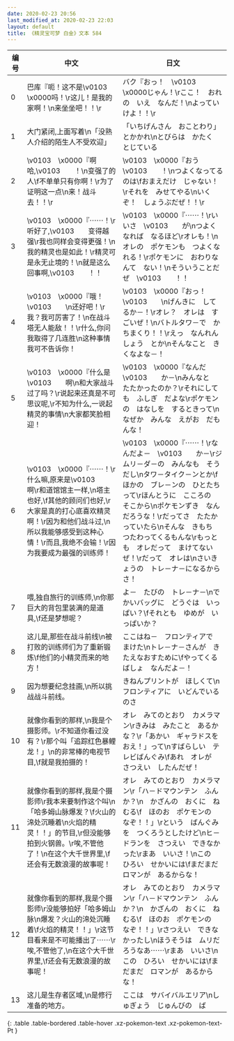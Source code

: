 ```yaml
---
date: 2020-02-23 20:56
last_modified_at: 2020-02-23 22:03
layout: default
title: 《精灵宝可梦 白金》文本 584
---
```

| 编号 | 中文 | 日文 |
| ---- | ---- | ---- |
| 0 | 巴库『呃！这不是\v0103　\x0000吗！\r这儿！是我的家啊！\n来坐坐吧！！\r | バク『おっ！　\v0103　\x0000じゃん！\rここ！　おれの　いえ　なんだ！\nよっていけよ！！\r |
| 1 | 大门紧闭,上面写着\n「没熟人介绍的陌生人不受欢迎」 | 「いちげんさん　おことわり」とかかれ\nとびらは　かたく　とじている |
| 2 | \v0103　\x0000『啊哈,\v0103　　！\n变强了的人\f不单单只有你啊！\r为了证明这一点\n来！战斗去！！\r | \v0103　\x0000『おう　\v0103　　！\nつよくなってるのは\fおまえだけ　じゃない！\rそれを　みせてやる\nいくぞ！　しょうぶだぜ！！\r |
| 3 | \v0103　\x0000『⋯⋯！\r听好了,\v0103　　变得越强\r我也同样会变得更强！\n我的精灵也是如此！\r精灵可是永无止境的！\n就是这么回事啊,\v0103　　！！ | \v0103　\x0000『⋯⋯！\rいいさ　\v0103　　が\nつよくなれば　なるほど\rオレも！\nオレの　ポケモンも　つよくなれる！\rポケモンに　おわりなんて　ない！\nそういうことだぜ　\v0103　　！！ |
| 4 | \v0103　\x0000『哦！\v0103　　\n还好吧！\r我？我可厉害了！\n在战斗塔无人能敌！！\r什么,你问我取得了几连胜\n这种事情我可不告诉你！ | \v0103　\x0000『おっ！　\v0103　　\nげんきに　してるか－！\rオレ？　オレは　すごいぜ！\nバトルタワ－で　かちまくり！！\rえっ　なんれんしょう　とか\nそんなこと　きくなよな－！ |
| 5 | \v0103　\x0000『什么是\v0103　　啊\n和大家战斗过了吗？\r说起来还真是不可思议呢,\r不知为什么,一说起精灵的事情\n大家都笑脸相迎！ | \v0103　\x0000『なんだ　\v0103　　か－\nみんなと　たたかったのか？\rそれにしても　ふしぎ　だよな\rポケモンの　はなしを　するときって\nなぜか　みんな　えがお　だもんな！ |
| 6 | \v0103　\x0000『⋯⋯！\r什么嘛,原来是\v0103　　啊\r和道馆馆主一样,\n塔主也好,\f其他的顾问们也好,\r大家是真的打心底喜欢精灵啊！\r因为和他们战斗过,\n所以我能够感受到这种心情！\r而且,我绝不会输！\r因为我要成为最强的训练师！ | \v0103　\x0000『⋯⋯！\rなんだよ－　\v0103　　か－\rジムリ－ダ－の　みんなも　そうだし\nタワ－タイク－ンとか\fほかの　ブレ－ンの　ひとたちって\rほんとうに　こころの　そこから\nポケモンずき　なんだろうな！\rだってさ　たたかっていたら\nそんな　きもち　つたわってくるもんな\rもっとも　オレだって　まけてないぜ！\rだって　オレは\nさいきょうの　トレ－ナ－になるからさ！ |
| 7 | 喂,独自旅行的训练师,\n你那巨大的背包里装满的是道具,\f还是梦想呢？ | よ－　たびの　トレ－ナ－\nでかいバッグに　どうぐは　いっぱい？\fそれとも　ゆめが　いっぱいか？ |
| 8 | 这儿是,那些在战斗前线\n被打败的训练师们为了重新锻炼\f他们的小精灵而来的地方！ | ここはね－　フロンティアで　まけた\nトレ－ナ－さんが　きたえなおすために\fやってくる　ばしょ　なんだよ－！ |
| 9 | 因为想要纪念挂画,\n所以挑战战斗前线。 | きねんプリントが　ほしくて\nフロンティアに　いどんでいるのさ |
| 10 | 就像你看到的那样,\n我是个摄影师。\r不知道你看过没有？\r那个叫「追踪红色暴鲤龙！」\n的非常棒的电视节目,\f就是我拍摄的！ | オレ　みてのとおり　カメラマン\rきみは　みたこと　あるかな？\r「あかい　ギャラドスを　おえ！」って\nすばらしい　テレビばんぐみ\fあれ　オレが　さつえい　したんだぜ！ |
| 11 | 就像你看到的那样,我是个摄影师\r我本来要制作这个叫\n「哈多姆山脉爆发？\f火山的淿处沉睡着\n火焰的精灵！！」的节目,\r但没能够拍到火钢兽。\r唉,不管他了！\n在这个大千世界里,\f还会有无数浪漫的故事呢！ | オレ　みてのとおり　カメラマン\r「ハ－ドマウンテン　ふんか？\n　かざんの　おくに　ねむる\f　ほのお　ポケモンの　なぞ！！」\rという　ばんぐみを　つくろうとしたけど\nヒ－ドランを　さつえい　できなかった\rまあ　いいさ！\nこの　ひろい　せかいには\fまだまだ　ロマンが　あるからな！ |
| 12 | 就像你看到的那样,我是个摄影师\r没能够拍好「哈多姆山脉\n爆发？火山的淿处沉睡着\f火焰的精灵！！」\r这节目看来是不可能播出了⋯⋯\r唉,不管他了,\n在这个大千世界里,\f还会有无数浪漫的故事呢！ | オレ　みてのとおり　カメラマン\r「ハ－ドマウンテン　ふんか？\n　かざんの　おくに　ねむる\f　ほのお　ポケモンの　なぞ！！」\rさつえい　できなかったし\nほうそうは　ムリだろうなあ⋯⋯\rまあ　いいさ\nこの　ひろい　せかいには\fまだまだ　ロマンが　あるからな！ |
| 13 | 这儿是生存者区域,\n是修行准备的地方。 | ここは　サバイバルエリア\nしゅぎょう　じゅんびの　ば |
{: .table .table-bordered .table-hover .xz-pokemon-text .xz-pokemon-text-Pt }